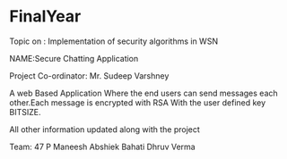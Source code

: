 # FinalYear
Topic on : Implementation of security algorithms in WSN

NAME:Secure Chatting Application

Project Co-ordinator: Mr. Sudeep Varshney

 A web Based Application Where the end users can send messages each other.Each message 
 is encrypted with RSA With the user defined key BITSIZE.   
 
 
All other information updated along with the project

Team: 47
P Maneesh
Abshiek Bahati
Dhruv Verma
